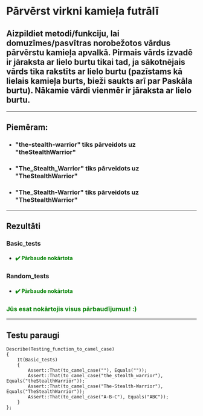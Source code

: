 # **Pārvērst virkni kamieļa futrālī**

## **Aizpildiet metodi/funkciju, lai domuzīmes/pasvītras norobežotos vārdus pārvērstu kamieļa apvalkā. Pirmais vārds izvadē ir jāraksta ar lielo burtu tikai tad, ja sākotnējais vārds tika rakstīts ar lielo burtu (pazīstams kā lielais kamieļa burts, bieži saukts arī par Paskāla burtu). Nākamie vārdi vienmēr ir jāraksta ar lielo burtu.**
------
## **Piemēram:**

* ### "the-stealth-warrior" tiks pārveidots uz "theStealthWarrior"

* ### "The_Stealth_Warrior" tiks pārveidots uz "TheStealthWarrior"

* ### "The_Stealth-Warrior" tiks pārveidots uz "TheStealthWarrior"
  
---
## **Rezultāti**


###    Basic_tests
- #### <span style="color:green">:heavy_check_mark: Pārbaude nokārtota</span>

### Random_tests
- #### <span style="color:green">:heavy_check_mark: Pārbaude nokārtota</span>

### <span style="color:green"> Jūs esat nokārtojis visus pārbaudījumus! :)</span>

---
## **Testu paraugi**

```
Describe(Testing_function_to_camel_case)
{
    It(Basic_tests)
    {
        Assert::That(to_camel_case(""), Equals(""));
        Assert::That(to_camel_case("the_stealth_warrior"), Equals("theStealthWarrior"));
        Assert::That(to_camel_case("The-Stealth-Warrior"), Equals("TheStealthWarrior"));
        Assert::That(to_camel_case("A-B-C"), Equals("ABC"));
    }
};